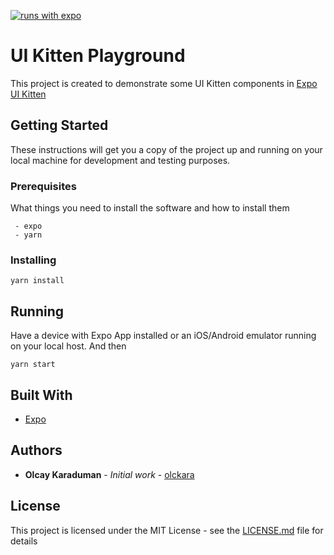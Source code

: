 [![runs with expo](https://img.shields.io/badge/Runs%20with%20Expo-000.svg?style=flat-square&logo=EXPO&labelColor=f3f3f3&logoColor=000)](https://expo.io/)
# UI Kitten Playground

This project is created to demonstrate some UI Kitten components in [Expo](https://expo.io/) [UI Kitten](https://akveo.github.io/react-native-ui-kitten/)

## Getting Started

These instructions will get you a copy of the project up and running on your local machine for development and testing purposes.

### Prerequisites

What things you need to install the software and how to install them

```
 - expo
 - yarn
```

### Installing

```
yarn install
```

## Running

Have a device with Expo App installed or an iOS/Android emulator running on your local host.
And then
```
yarn start
```

## Built With

* [Expo](https://expo.io/)

## Authors

* **Olcay Karaduman** - *Initial work* - [olckara](https://github.com/olckara)

## License

This project is licensed under the MIT License - see the [LICENSE.md](LICENSE.md) file for details
